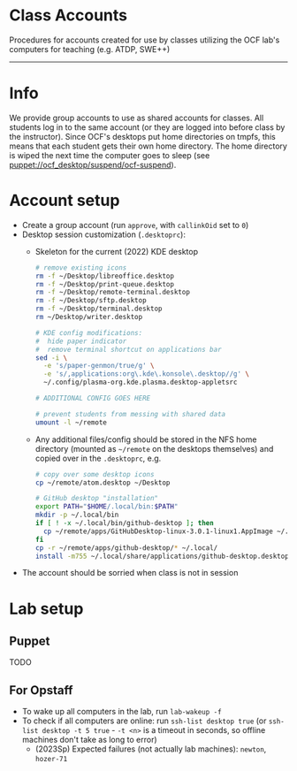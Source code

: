 # Class Accounts

Procedures for accounts created for use by classes utilizing the OCF lab's computers for teaching  (e.g. ATDP, SWE++)


---

# Info

We provide group accounts to use as shared accounts for classes. All students log in to the same account (or they are logged into before class by the instructor). Since OCF's desktops put home directories on tmpfs, this means that each student gets their own home directory. The home directory is wiped the next time the computer goes to sleep (see [puppet://ocf_desktop/suspend/ocf-suspend](https://github.com/ocf/puppet/blob/master/modules/ocf_desktop/files/suspend/ocf-suspend)).

# Account setup

* Create a group account (run `approve`, with `callinkOid` set to `0`)
* Desktop session customization (`.desktoprc`):
  * Skeleton for the current (2022) KDE desktop

    ```bash
    # remove existing icons
    rm -f ~/Desktop/libreoffice.desktop
    rm -f ~/Desktop/print-queue.desktop
    rm -f ~/Desktop/remote-terminal.desktop
    rm -f ~/Desktop/sftp.desktop
    rm -f ~/Desktop/terminal.desktop
    rm ~/Desktop/writer.desktop
    
    # KDE config modifications:
    #  hide paper indicator
    #  remove terminal shortcut on applications bar
    sed -i \
      -e 's/paper-genmon/true/g' \
      -e 's/,applications:org\.kde\.konsole\.desktop//g' \
      ~/.config/plasma-org.kde.plasma.desktop-appletsrc
    
    # ADDITIONAL CONFIG GOES HERE
    
    # prevent students from messing with shared data
    umount -l ~/remote
    ```
  * Any additional files/config should be stored in the NFS home directory (mounted as `~/remote` on the desktops themselves) and copied over in the `.desktoprc`, e.g.

    ```bash
    # copy over some desktop icons
    cp ~/remote/atom.desktop ~/Desktop
    
    # GitHub desktop "installation"
    export PATH="$HOME/.local/bin:$PATH"
    mkdir -p ~/.local/bin
    if [ ! -x ~/.local/bin/github-desktop ]; then
      cp ~/remote/apps/GitHubDesktop-linux-3.0.1-linux1.AppImage ~/.local/bin/github-desktop
    fi
    cp -r ~/remote/apps/github-desktop/* ~/.local/
    install -m755 ~/.local/share/applications/github-desktop.desktop ~/Desktop/
    ```
* The account should be sorried when class is not in session

# Lab setup

## Puppet

TODO

## For Opstaff

* To wake up all computers in the lab, run `lab-wakeup -f`
* To check if all computers are online: run `ssh-list desktop true` (or `ssh-list desktop -t 5 true`  - `-t <n>` is a timeout in seconds, so offline machines don't take as long to error)
  * (2023Sp) Expected failures (not actually lab machines): `newton`, `hozer-71`